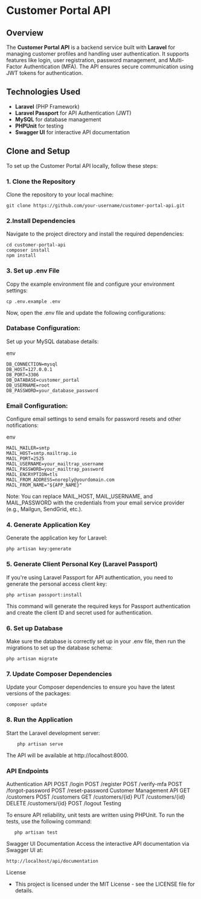 # Customer Portal API

## Overview
The **Customer Portal API** is a backend service built with **Laravel** for managing customer profiles and handling user authentication. It supports features like login, user registration, password management, and Multi-Factor Authentication (MFA). The API ensures secure communication using JWT tokens for authentication.

## Technologies Used
- **Laravel** (PHP Framework)
- **Laravel Passport** for API Authentication (JWT)
- **MySQL** for database management
- **PHPUnit** for testing
- **Swagger UI** for interactive API documentation

## Clone and Setup

To set up the Customer Portal API locally, follow these steps:

### 1. Clone the Repository
Clone the repository to your local machine:

    git clone https://github.com/your-username/customer-portal-api.git


### 2.Install Dependencies
Navigate to the project directory and install the required dependencies:

    cd customer-portal-api
    composer install
    npm install
### 3. Set up .env File
Copy the example environment file and configure your environment settings:

    cp .env.example .env
Now, open the .env file and update the following configurations:

### Database Configuration:
Set up your MySQL database details:

env

    DB_CONNECTION=mysql
    DB_HOST=127.0.0.1
    DB_PORT=3306
    DB_DATABASE=customer_portal
    DB_USERNAME=root
    DB_PASSWORD=your_database_password
    
### Email Configuration:
Configure email settings to send emails for password resets and other notifications:

 env
 
    MAIL_MAILER=smtp
    MAIL_HOST=smtp.mailtrap.io
    MAIL_PORT=2525
    MAIL_USERNAME=your_mailtrap_username
    MAIL_PASSWORD=your_mailtrap_password
    MAIL_ENCRYPTION=tls
    MAIL_FROM_ADDRESS=noreply@yourdomain.com
    MAIL_FROM_NAME="${APP_NAME}"

Note: You can replace MAIL_HOST, MAIL_USERNAME, and MAIL_PASSWORD with the credentials from your email service provider (e.g., Mailgun, SendGrid, etc.).

### 4. Generate Application Key
Generate the application key for Laravel:

    php artisan key:generate
    
### 5. Generate Client Personal Key (Laravel Passport)
If you're using Laravel Passport for API authentication, you need to generate the personal access client key:

    php artisan passport:install
This command will generate the required keys for Passport authentication and create the client ID and secret used for authentication.

### 6. Set up Database
Make sure the database is correctly set up in your .env file, then run the migrations to set up the database schema:

    php artisan migrate
    
### 7. Update Composer Dependencies
Update your Composer dependencies to ensure you have the latest versions of the packages:

    composer update
    
### 8. Run the Application
Start the Laravel development server:

        php artisan serve
The API will be available at http://localhost:8000.

### API Endpoints
Authentication API
    POST /login
    POST /register
    POST /verify-mfa
    POST /forgot-password
    POST /reset-password
    Customer Management API
    GET /customers
    POST /customers
    GET /customers/{id}
    PUT /customers/{id}
    DELETE /customers/{id}
    POST /logout
    Testing
    
To ensure API reliability, unit tests are written using PHPUnit. To run the tests, use the following command:

       php artisan test

Swagger UI Documentation
Access the interactive API documentation via Swagger UI at:

    http://localhost/api/documentation

License

- This project is licensed under the MIT License - see the LICENSE file for details.

